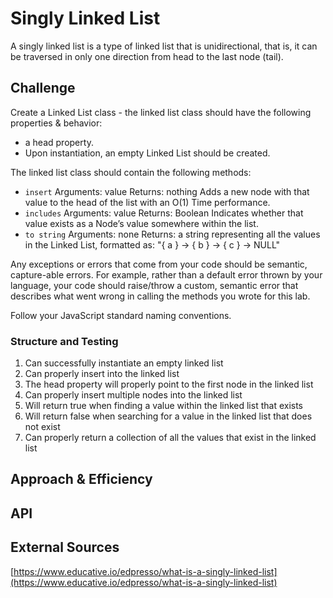 # Singly Linked List
A singly linked list is a type of linked list that is unidirectional, that is, it can be traversed in only one direction from head to the last node (tail).

## Challenge 

Create a Linked List class - the linked list class should have the following properties & behavior:
- a head property.
- Upon instantiation, an empty Linked List should be created.

The linked list class should contain the following methods:

- `insert`
  Arguments: value
  Returns: nothing
  Adds a new node with that value to the head of the list with an O(1) Time performance.
- `includes`
  Arguments: value
  Returns: Boolean
  Indicates whether that value exists as a Node’s value somewhere within the list.
- `to string`
  Arguments: none
  Returns: a string representing all the values in the Linked List, formatted as:
  "{ a } -> { b } -> { c } -> NULL"

Any exceptions or errors that come from your code should be semantic, capture-able errors. For example, rather than a default error thrown by your language, your code should raise/throw a custom, semantic error that describes what went wrong in calling the methods you wrote for this lab.

Follow your JavaScript standard naming conventions.

### Structure and Testing

1. Can successfully instantiate an empty linked list
2. Can properly insert into the linked list
3. The head property will properly point to the first node in the linked list
4. Can properly insert multiple nodes into the linked list
5. Will return true when finding a value within the linked list that exists
6. Will return false when searching for a value in the linked list that does not exist
7. Can properly return a collection of all the values that exist in the linked list

## Approach & Efficiency
<!-- TODO What approach did you take? Why? What is the Big O space/time for this approach? -->

## API
<!-- TODO Description of each method publicly available to your Linked List -->

## External Sources
[https://www.educative.io/edpresso/what-is-a-singly-linked-list](https://www.educative.io/edpresso/what-is-a-singly-linked-list)